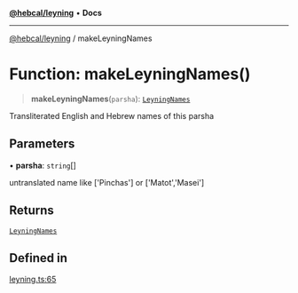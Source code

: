 [**@hebcal/leyning**](../README.md) • **Docs**

***

[@hebcal/leyning](../globals.md) / makeLeyningNames

# Function: makeLeyningNames()

> **makeLeyningNames**(`parsha`): [`LeyningNames`](../type-aliases/LeyningNames.md)

Transliterated English and Hebrew names of this parsha

## Parameters

• **parsha**: `string`[]

untranslated name like ['Pinchas'] or ['Matot','Masei']

## Returns

[`LeyningNames`](../type-aliases/LeyningNames.md)

## Defined in

[leyning.ts:65](https://github.com/hebcal/hebcal-leyning/blob/686daf91ca80e1487976aba775587a09727384c4/src/leyning.ts#L65)
